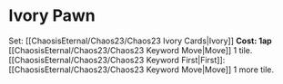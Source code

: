 # Ivory Pawn
Set: [[ChaosisEternal/Chaos23/Chaos23 Ivory Cards|Ivory]]
**Cost: 1ap**
[[ChaosisEternal/Chaos23/Chaos23 Keyword Move|Move]] 1 tile.
[[ChaosisEternal/Chaos23/Chaos23 Keyword First|First]]: [[ChaosisEternal/Chaos23/Chaos23 Keyword Move|Move]] 1 more tile.